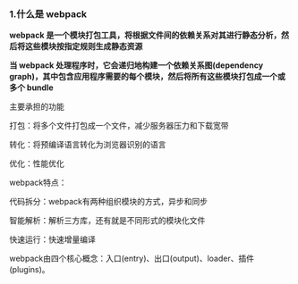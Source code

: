 ### 1.什么是 webpack

**webpack 是一个模块打包工具，将根据文件间的依赖关系对其进行静态分析，然后将这些模块按指定规则生成静态资源**

**当 webpack 处理程序时，它会递归地构建一个依赖关系图(dependency graph)，其中包含应用程序需要的每个模块，然后将所有这些模块打包成一个或多个 bundle**

主要承担的功能

打包：将多个文件打包成一个文件，减少服务器压力和下载宽带

转化：将预编译语言转化为浏览器识别的语言

优化：性能优化

webpack特点：

代码拆分：webpack有两种组织模块的方式，异步和同步

智能解析：解析三方库，还有就是不同形式的模块化文件

快速运行：快速增量编译

webpack由四个核心概念：入口(entry)、出口(output)、loader、插件(plugins)。